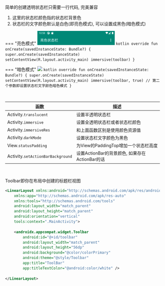 简单的创建透明状态栏只需要一行代码, 完美兼容


1. 这里的状态栏颜色指的状态栏背景色
1. 状态栏的文字颜色默认是白色(即亮色模式), 可以设置成黑色(暗色模式)

=== "亮色模式"
    <img src="https://raw.githubusercontent.com/liangjingkanji/StatusBar/master/docs/img/md/light-status.png" width="50%"/>
    ```kotlin
    override fun onCreate(savedInstanceState: Bundle?) {
        super.onCreate(savedInstanceState)
        setContentView(R.layout.activity_main)
        immersive(toolbar)
    }
    ```

=== "暗色模式"
    <img src="https://i.loli.net/2021/08/14/zaQ4D5qluFyCnbX.png" width="50%"/>
    ```kotlin
    override fun onCreate(savedInstanceState: Bundle?) {
        super.onCreate(savedInstanceState)
        setContentView(R.layout.activity_main)
        immersive(toolbar, true) // 第二个参数即设置状态栏文字颜色暗色模式
    }
    ```

<br>

| 函数 | 描述 |
|-|-|
| Activity.`translucent` | 设置半透明状态栏 |
| Activity.`immersive` | 设置全透明状态栏或者状态栏颜色 |
| Activity.`immersiveRes` | 和上面函数区别是使用颜色资源值 |
| Activity.`darkMode` | 设置状态栏文字颜色为黑色 |
| View.`statusPadding` | 为View的PaddingTop增加一个状态栏高度 |
| Activity.`setActionBarBackground` | 设置ActionBar的背景颜色, 如果存在ActionBar的话 |

<br>

Toolbar即你在布局中创建的标题栏视图

```xml
<LinearLayout xmlns:android="http://schemas.android.com/apk/res/android"
    xmlns:app="http://schemas.android.com/apk/res-auto"
    xmlns:tools="http://schemas.android.com/tools"
    android:layout_width="match_parent"
    android:layout_height="match_parent"
    android:orientation="vertical"
    tools:context=".MainActivity">

    <androidx.appcompat.widget.Toolbar
        android:id="@+id/toolbar"
        android:layout_width="match_parent"
        android:layout_height="56dp"
        android:background="@color/colorPrimary"
        android:theme="@style/Toolbar"
        app:title="ToolBar"
        app:titleTextColor="@android:color/white" />

</LinearLayout>
```